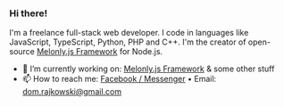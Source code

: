 ### Hi there!

I'm a freelance full-stack web developer. I code in languages like JavaScript, TypeScript, Python, PHP and C++. I'm the creator of open-source [Melonly.js Framework](https://github.com/Doc077/melonly) for Node.js.

- 🔭 I’m currently working on: [Melonly.js Framework](https://github.com/Doc077/melonly) & some other stuff
- 📫 How to reach me: [Facebook / Messenger](https://www.facebook.com/dominik.rajkowski.9) • Email: dom.rajkowski@gmail.com
